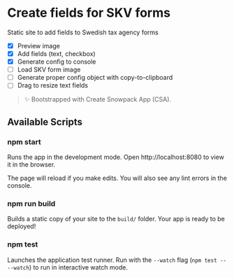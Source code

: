 # Create fields for SKV forms

Static site to add fields to Swedish tax agency forms

- [x] Preview image
- [x] Add fields (text, checkbox)
- [x] Generate config to console
- [ ] Load SKV form image
- [ ] Generate proper config object with copy-to-clipboard
- [ ] Drag to resize text fields

> ✨ Bootstrapped with Create Snowpack App (CSA).

## Available Scripts

### npm start

Runs the app in the development mode.
Open http://localhost:8080 to view it in the browser.

The page will reload if you make edits.
You will also see any lint errors in the console.

### npm run build

Builds a static copy of your site to the `build/` folder.
Your app is ready to be deployed!

### npm test

Launches the application test runner.
Run with the `--watch` flag (`npm test -- --watch`) to run in interactive watch mode.
